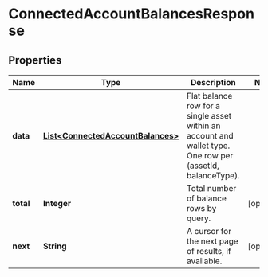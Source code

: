 

# ConnectedAccountBalancesResponse


## Properties

| Name | Type | Description | Notes |
|------------ | ------------- | ------------- | -------------|
|**data** | [**List&lt;ConnectedAccountBalances&gt;**](ConnectedAccountBalances.md) | Flat balance row for a single asset within an account and wallet type. One row per (assetId, balanceType). |  |
|**total** | **Integer** | Total number of balance rows by query. |  [optional] |
|**next** | **String** | A cursor for the next page of results, if available. |  [optional] |



